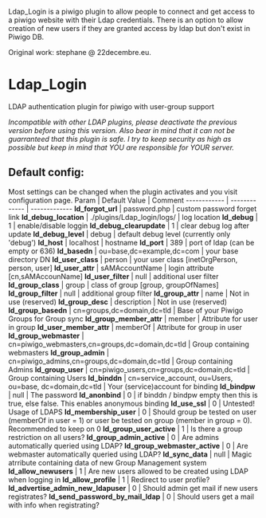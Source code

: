 Ldap_Login is a piwigo plugin to allow people to connect and get access to a piwigo website with their Ldap credentials.
There is an option to allow creation of new users if they are granted access by ldap but don't exist in Piwigo DB.

Original work: stephane @ 22decembre.eu.


# Ldap_Login
LDAP authentication plugin for piwigo with user-group support

_Incompatible with other LDAP plugins, please deactivate the previous version before using this version. Also bear in mind that it can not be guarranteed that this plugin is safe. I try to keep security as high as possible but keep in mind that YOU are responsible for YOUR server._ 


## Default config:
Most settings can be changed when the plugin activates and you visit configuration page.
Param 						| Default Value 						| Comment
------------ 					| ------------- 				| -------------
**ld_forgot_url**					| password.php 					| custom password forget link
**ld_debug_location**				| ./plugins/Ldap_login/logs/ 	| log location 
**ld_debug**						|  1 							| enable/disable loggin
**ld_debug_clearupdate**			|  1 							| clear debug log after update
**ld_debug_level**				|  debug 						| default debug level (currently only 'debug')
**ld_host**						|  localhost 					| hostname 
**ld_port**						|  389 | port of ldap (can be empty or 636)
**ld_basedn**						|  ou=base,dc=example,dc=com 	| your base directory DN
**ld_user_class**					|  person 						| your user class [inetOrgPerson, person, user]
**ld_user_attr**					|  sAMAccountName 				| login attribute [cn,sAMAccounName]
**ld_user_filter**				|  null							| additional user filter
**ld_group_class**				|  group 						| class of group [group, groupOfNames]
**ld_group_filter**				|  null 						| additional group filter
**ld_group_attr**					|  name 						| Not in use (reserved)
**ld_group_desc**					|  description 					| Not in use (reserved)
**ld_group_basedn**				|  cn=groups,dc=domain,dc=tld 	| Base of your Piwigo Groups for Group sync
**ld_group_member_attr**			|  member 						| Attribute for user in group
**ld_user_member_attr**			|  memberOf 					| Attribute for group in user
**ld_group_webmaster**			|  cn=piwigo_webmasters,cn=groups,dc=domain,dc=tld 				| Group containing webmasters
**ld_group_admin**				|  cn=piwigo_admins,cn=groups,dc=domain,dc=tld 					| Group containing Admins
**ld_group_user**					|  cn=piwigo_users,cn=groups,dc=domain,dc=tld 					| Group containing Users
**ld_binddn**						|  cn=service_account, ou=Users, ou=base, dc=domain,dc=tld 		| Your (service)account for binding
**ld_bindpw**						|  null 						| The password
**ld_anonbind**					|  0 							| if binddn / bindpw empty then this is true, else false. This enables anonymous binding
**ld_use_ssl**					|  0 							| Untested! Usage of LDAPS
**ld_membership_user**			|  0 							| Should group be tested on user (memberOf in user = 1) or user be tested on group (member in group = 0). Recommended to keep on 0
**ld_group_user_active**			|  1 							| Is there a group restriction on all users?
**ld_group_admin_active**			|  0 							| Are admins automatically queried using LDAP?
**ld_group_webmaster_active**		|  0 							| Are webmaster automatically queried using LDAP?
**ld_sync_data**					|  null 						| Magic atrribute containing data of new Group Management system
**ld_allow_newusers**				|  1 							| Are new users allowed to be created using LDAP when logging in
**ld_allow_profile**				|  1 							| Redirect to user profile?
**ld_advertise_admin_new_ldapuser**		|  0 					| Should admin get mail if new users registrates?
**ld_send_password_by_mail_ldap**			|  0					| Should users get a mail with info when registrating?